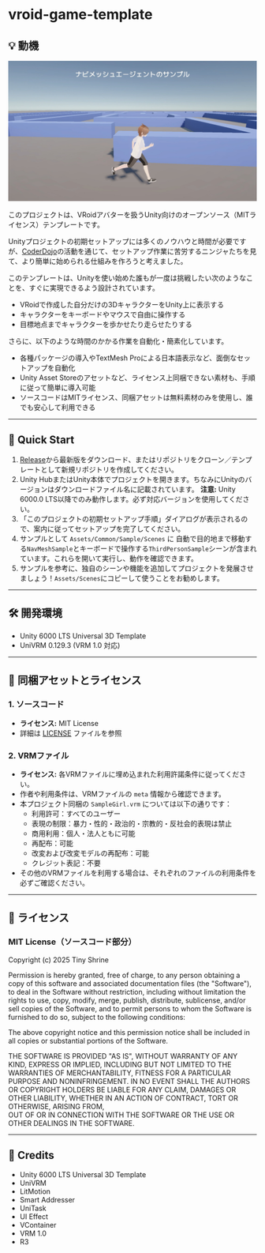 # vroid-game-template

## 💡 動機

<img src="docs/images/navmesh.jpg" alt="NavMesh サンプル" />

このプロジェクトは、VRoidアバターを扱うUnity向けのオープンソース（MITライセンス）テンプレートです。

Unityプロジェクトの初期セットアップには多くのノウハウと時間が必要ですが、[CoderDojo](https://coderdojo.jp/)の活動を通じて、セットアップ作業に苦労するニンジャたちを見て、より簡単に始められる仕組みを作ろうと考えました。

このテンプレートは、Unityを使い始めた誰もが一度は挑戦したい次のようなことを、すぐに実現できるよう設計されています。

- VRoidで作成した自分だけの3DキャラクターをUnity上に表示する
- キャラクターをキーボードやマウスで自由に操作する
- 目標地点までキャラクターを歩かせたり走らせたりする

さらに、以下のような時間のかかる作業を自動化・簡素化しています。

- 各種パッケージの導入やTextMesh Proによる日本語表示など、面倒なセットアップを自動化
- Unity Asset Storeのアセットなど、ライセンス上同梱できない素材も、手順に従って簡単に導入可能
- ソースコードはMITライセンス、同梱アセットは無料素材のみを使用し、誰でも安心して利用できる

---

## 🚀 Quick Start

1. [Release](https://github.com/naoji3x/vroid-game-template/releases)から最新版をダウンロード、またはリポジトリをクローン／テンプレートとして新規リポジトリを作成してください。
2. Unity HubまたはUnity本体でプロジェクトを開きます。ちなみにUnityのバージョンはダウンロードファイル名に記載されています。
   **注意:** Unity 6000.0 LTS以降でのみ動作します。必ず対応バージョンを使用してください。
3. 「このプロジェクトの初期セットアップ手順」ダイアログが表示されるので、案内に従ってセットアップを完了してください。
4. サンプルとして `Assets/Common/Sample/Scenes` に 自動で目的地まで移動する`NavMeshSample`とキーボードで操作する`ThirdPersonSample`シーンが含まれています。これらを開いて実行し、動作を確認できます。
5. サンプルを参考に、独自のシーンや機能を追加してプロジェクトを発展させましょう！`Assets/Scenes`にコピーして使うことをお勧めします。

---

## 🛠 開発環境

- Unity 6000 LTS Universal 3D Template
- UniVRM 0.129.3 (VRM 1.0 対応)

---

## 📂 同梱アセットとライセンス

### 1. ソースコード

- **ライセンス:** MIT License
- 詳細は [LICENSE](LICENSE) ファイルを参照

### 2. VRMファイル

- **ライセンス:** 各VRMファイルに埋め込まれた利用許諾条件に従ってください。
- 作者や利用条件は、VRMファイルの `meta` 情報から確認できます。
- 本プロジェクト同梱の `SampleGirl.vrm` については以下の通りです：
  - 利用許可：すべてのユーザー
  - 表現の制限：暴力・性的・政治的・宗教的・反社会的表現は禁止
  - 商用利用：個人・法人ともに可能
  - 再配布：可能
  - 改変および改変モデルの再配布：可能
  - クレジット表記：不要
- その他のVRMファイルを利用する場合は、それぞれのファイルの利用条件を必ずご確認ください。

---

## 📜 ライセンス

### MIT License（ソースコード部分）

Copyright (c) 2025 Tiny Shrine

Permission is hereby granted, free of charge, to any person obtaining a copy
of this software and associated documentation files (the "Software"), to deal
in the Software without restriction, including without limitation the rights
to use, copy, modify, merge, publish, distribute, sublicense, and/or sell
copies of the Software, and to permit persons to whom the Software is
furnished to do so, subject to the following conditions:

The above copyright notice and this permission notice shall be included in
all copies or substantial portions of the Software.

THE SOFTWARE IS PROVIDED "AS IS", WITHOUT WARRANTY OF ANY KIND, EXPRESS OR
IMPLIED, INCLUDING BUT NOT LIMITED TO THE WARRANTIES OF MERCHANTABILITY,
FITNESS FOR A PARTICULAR PURPOSE AND NONINFRINGEMENT. IN NO EVENT SHALL THE
AUTHORS OR COPYRIGHT HOLDERS BE LIABLE FOR ANY CLAIM, DAMAGES OR OTHER
LIABILITY, WHETHER IN AN ACTION OF CONTRACT, TORT OR OTHERWISE, ARISING FROM,  
OUT OF OR IN CONNECTION WITH THE SOFTWARE OR THE USE OR OTHER DEALINGS IN
THE SOFTWARE.

---

## 🙏 Credits

- Unity 6000 LTS Universal 3D Template
- UniVRM
- LitMotion
- Smart Addresser
- UniTask
- UI Effect
- VContainer
- VRM 1.0
- R3
